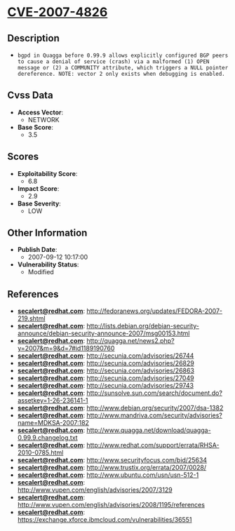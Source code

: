 
# [CVE-2007-4826](https://cve.mitre.org/cgi-bin/cvename.cgi?name=CVE-2007-4826)

## Description

- `bgpd in Quagga before 0.99.9 allows explicitly configured BGP peers to cause a denial of service (crash) via a malformed (1) OPEN message or (2) a COMMUNITY attribute, which triggers a NULL pointer dereference. NOTE: vector 2 only exists when debugging is enabled.`

## Cvss Data

- **Access Vector**:
  - NETWORK
- **Base Score**:
  - 3.5

## Scores

- **Exploitability Score**:
  - 6.8
- **Impact Score**:
  - 2.9
- **Base Severity**:
  - LOW

## Other Information

- **Publish Date**:
  - 2007-09-12 10:17:00
- **Vulnerability Status**:
  - Modified

## References

- **secalert@redhat.com**: http://fedoranews.org/updates/FEDORA-2007-219.shtml
- **secalert@redhat.com**: http://lists.debian.org/debian-security-announce/debian-security-announce-2007/msg00153.html
- **secalert@redhat.com**: http://quagga.net/news2.php?y=2007&m=9&d=7#id1189190760
- **secalert@redhat.com**: http://secunia.com/advisories/26744
- **secalert@redhat.com**: http://secunia.com/advisories/26829
- **secalert@redhat.com**: http://secunia.com/advisories/26863
- **secalert@redhat.com**: http://secunia.com/advisories/27049
- **secalert@redhat.com**: http://secunia.com/advisories/29743
- **secalert@redhat.com**: http://sunsolve.sun.com/search/document.do?assetkey=1-26-236141-1
- **secalert@redhat.com**: http://www.debian.org/security/2007/dsa-1382
- **secalert@redhat.com**: http://www.mandriva.com/security/advisories?name=MDKSA-2007:182
- **secalert@redhat.com**: http://www.quagga.net/download/quagga-0.99.9.changelog.txt
- **secalert@redhat.com**: http://www.redhat.com/support/errata/RHSA-2010-0785.html
- **secalert@redhat.com**: http://www.securityfocus.com/bid/25634
- **secalert@redhat.com**: http://www.trustix.org/errata/2007/0028/
- **secalert@redhat.com**: http://www.ubuntu.com/usn/usn-512-1
- **secalert@redhat.com**: http://www.vupen.com/english/advisories/2007/3129
- **secalert@redhat.com**: http://www.vupen.com/english/advisories/2008/1195/references
- **secalert@redhat.com**: https://exchange.xforce.ibmcloud.com/vulnerabilities/36551

